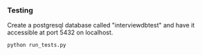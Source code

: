 ### Testing

Create a postgresql database called "interviewdbtest" and have it accessible at port 5432 on localhost.

```python
python run_tests.py
```
